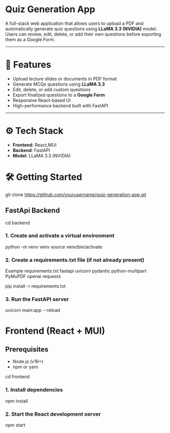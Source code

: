 # Quiz Generation App

A full-stack web application that allows users to upload a PDF and automatically generate quiz questions using **LLaMA 3.3 (NVIDIA)** model. Users can review, edit, delete, or add their own questions before exporting them as a Google Form.

---

# 🧠 Features

- Upload lecture slides or documents in PDF format
- Generate MCQs questions using **LLaMA 3.3** 
- Edit, delete, or add custom questions
- Export finalized questions to a **Google Form**
- Responsive React-based UI
- High-performance backend built with FastAPI

---
# ⚙️ Tech Stack

- **Frontend**: React,MUI
- **Backend**: FastAPI
- **Model**: LLaMA 3.3 (NVIDIA)

# 🛠️ Getting Started
git clone https://github.com/yourusername/quiz-generation-app.git

## FastApi Backend
cd backend
### 1. Create and activate a virtual environment
python -m venv venv
source venv/bin/activate 

### 2. Create a requirements.txt file (if not already present)
Example requirements.txt
fastapi
uvicorn
pydantic
python-multipart
PyMuPDF
openai 
requests

pip install -r requirements.txt

### 3. Run the FastAPI server
uvicorn main:app --reload

# Frontend (React + MUI)
## Prerequisites
- Node.js (v16+)
- npm or yarn

cd frontend

### 1. Install dependencies
npm install  

### 2. Start the React development server
npm start
